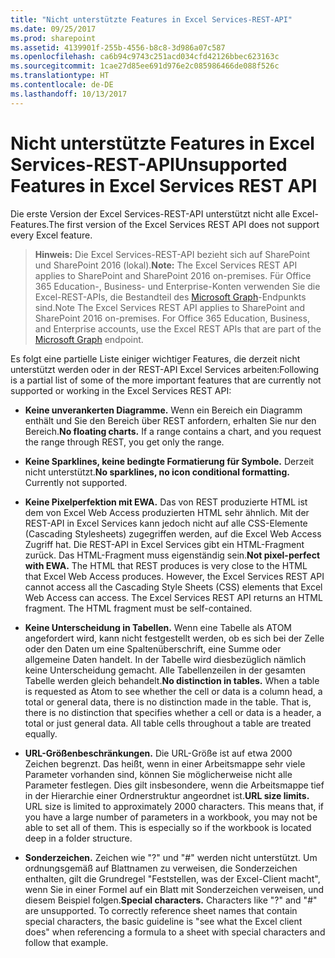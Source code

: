 ```yaml
---
title: "Nicht unterstützte Features in Excel Services-REST-API"
ms.date: 09/25/2017
ms.prod: sharepoint
ms.assetid: 4139901f-255b-4556-b8c8-3d986a07c587
ms.openlocfilehash: ca6b94c9743c251acd034cfd42126bbec623163c
ms.sourcegitcommit: 1cae27d85ee691d976e2c085986466de088f526c
ms.translationtype: HT
ms.contentlocale: de-DE
ms.lasthandoff: 10/13/2017
---
```

# <a name="unsupported-features-in-excel-services-rest-api"></a><span data-ttu-id="a2f4b-102">Nicht unterstützte Features in Excel Services-REST-API</span><span class="sxs-lookup"><span data-stu-id="a2f4b-102">Unsupported Features in Excel Services REST API</span></span>

<span data-ttu-id="a2f4b-103">Die erste Version der Excel Services-REST-API unterstützt nicht alle Excel-Features.</span><span class="sxs-lookup"><span data-stu-id="a2f4b-103">The first version of the Excel Services REST API does not support every Excel feature.</span></span> 
  
    
    


> <span data-ttu-id="a2f4b-104">**Hinweis:** Die Excel Services-REST-API bezieht sich auf SharePoint und SharePoint 2016 (lokal).</span><span class="sxs-lookup"><span data-stu-id="a2f4b-104">**Note:** The Excel Services REST API applies to SharePoint and SharePoint 2016 on-premises.</span></span> <span data-ttu-id="a2f4b-105">Für Office 365 Education-, Business- und Enterprise-Konten verwenden Sie die Excel-REST-APIs, die Bestandteil des [Microsoft Graph](http://graph.microsoft.io/de-de/docs/api-reference/v1.0/resources/excel
> )-Endpunkts sind.</span><span class="sxs-lookup"><span data-stu-id="a2f4b-105">Note The Excel Services REST API applies to SharePoint and SharePoint 2016 on-premises. For Office 365 Education, Business, and Enterprise accounts, use the Excel REST APIs that are part of the  [Microsoft Graph](http://graph.microsoft.io/de-de/docs/api-reference/v1.0/resources/excel
) endpoint.</span></span>
  
    
    


<span data-ttu-id="a2f4b-106">Es folgt eine partielle Liste einiger wichtiger Features, die derzeit nicht unterstützt werden oder in der REST-API Excel Services arbeiten:</span><span class="sxs-lookup"><span data-stu-id="a2f4b-106">Following is a partial list of some of the more important features that are currently not supported or working in the Excel Services REST API:</span></span>
  
    
    


- <span data-ttu-id="a2f4b-p102">**Keine unverankerten Diagramme.** Wenn ein Bereich ein Diagramm enthält und Sie den Bereich über REST anfordern, erhalten Sie nur den Bereich.</span><span class="sxs-lookup"><span data-stu-id="a2f4b-p102">**No floating charts.** If a range contains a chart, and you request the range through REST, you get only the range.</span></span>
    
  
- <span data-ttu-id="a2f4b-p103">**Keine Sparklines, keine bedingte Formatierung für Symbole.** Derzeit nicht unterstützt.</span><span class="sxs-lookup"><span data-stu-id="a2f4b-p103">**No sparklines, no icon conditional formatting.** Currently not supported.</span></span>
    
  
- <span data-ttu-id="a2f4b-p104">**Keine Pixelperfektion mit EWA.** Das von REST produzierte HTML ist dem von Excel Web Access produzierten HTML sehr ähnlich. Mit der REST-API in Excel Services kann jedoch nicht auf alle CSS-Elemente (Cascading Stylesheets) zugegriffen werden, auf die Excel Web Access Zugriff hat. Die REST-API in Excel Services gibt ein HTML-Fragment zurück. Das HTML-Fragment muss eigenständig sein.</span><span class="sxs-lookup"><span data-stu-id="a2f4b-p104">**Not pixel-perfect with EWA.** The HTML that REST produces is very close to the HTML that Excel Web Access produces. However, the Excel Services REST API cannot access all the Cascading Style Sheets (CSS) elements that Excel Web Access can access. The Excel Services REST API returns an HTML fragment. The HTML fragment must be self-contained.</span></span>
    
  
- <span data-ttu-id="a2f4b-p105">**Keine Unterscheidung in Tabellen.** Wenn eine Tabelle als ATOM angefordert wird, kann nicht festgestellt werden, ob es sich bei der Zelle oder den Daten um eine Spaltenüberschrift, eine Summe oder allgemeine Daten handelt. In der Tabelle wird diesbezüglich nämlich keine Unterscheidung gemacht. Alle Tabellenzeilen in der gesamten Tabelle werden gleich behandelt.</span><span class="sxs-lookup"><span data-stu-id="a2f4b-p105">**No distinction in tables.** When a table is requested as Atom to see whether the cell or data is a column head, a total or general data, there is no distinction made in the table. That is, there is no distinction that specifies whether a cell or data is a header, a total or just general data. All table cells throughout a table are treated equally.</span></span>
    
  
- <span data-ttu-id="a2f4b-p106">**URL-Größenbeschränkungen.** Die URL-Größe ist auf etwa 2000 Zeichen begrenzt. Das heißt, wenn in einer Arbeitsmappe sehr viele Parameter vorhanden sind, können Sie möglicherweise nicht alle Parameter festlegen. Dies gilt insbesondere, wenn die Arbeitsmappe tief in der Hierarchie einer Ordnerstruktur angeordnet ist.</span><span class="sxs-lookup"><span data-stu-id="a2f4b-p106">**URL size limits.** URL size is limited to approximately 2000 characters. This means that, if you have a large number of parameters in a workbook, you may not be able to set all of them. This is especially so if the workbook is located deep in a folder structure.</span></span>
    
  
- <span data-ttu-id="a2f4b-p107">**Sonderzeichen.** Zeichen wie "?" und "#" werden nicht unterstützt. Um ordnungsgemäß auf Blattnamen zu verweisen, die Sonderzeichen enthalten, gilt die Grundregel "Feststellen, was der Excel-Client macht", wenn Sie in einer Formel auf ein Blatt mit Sonderzeichen verweisen, und diesem Beispiel folgen.</span><span class="sxs-lookup"><span data-stu-id="a2f4b-p107">**Special characters.** Characters like "?" and "#" are unsupported. To correctly reference sheet names that contain special characters, the basic guideline is "see what the Excel client does" when referencing a formula to a sheet with special characters and follow that example.</span></span>
    
  

